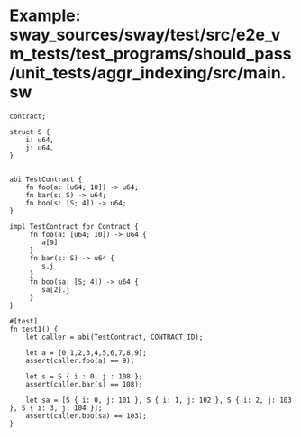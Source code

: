 # Example: sway_sources/sway/test/src/e2e_vm_tests/test_programs/should_pass/unit_tests/aggr_indexing/src/main.sw

```sway
contract;

struct S {
    i: u64,
    j: u64,
}


abi TestContract {
    fn foo(a: [u64; 10]) -> u64;
    fn bar(s: S) -> u64;
    fn boo(s: [S; 4]) -> u64;
}

impl TestContract for Contract {
     fn foo(a: [u64; 10]) -> u64 {
        a[9]
     }
     fn bar(s: S) -> u64 {
        s.j
     }
     fn boo(sa: [S; 4]) -> u64 {
        sa[2].j
     }
}

#[test]
fn test1() {
    let caller = abi(TestContract, CONTRACT_ID);

    let a = [0,1,2,3,4,5,6,7,8,9];
    assert(caller.foo(a) == 9);

    let s = S { i : 0, j : 108 };
    assert(caller.bar(s) == 108);

    let sa = [S { i: 0, j: 101 }, S { i: 1, j: 102 }, S { i: 2, j: 103 }, S { i: 3, j: 104 }];
    assert(caller.boo(sa) == 103);
}

```
